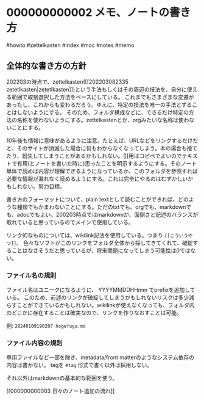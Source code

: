 # 000000000002 メモ、ノートの書き方

#howto #zettelkasten #index #moc #notes  #memo

## 全体的な書き方の方針

202203の時点で、zettelkasten([[202203082335 zetetlkasten|zetetlkasten]])という手法もしくはその周辺の技法を、自分に使える範囲で取捨選択した方法をベースにしている。
これまでもさまざまな変遷があったし、これからも変わるだろう。ゆえに、特定の技法を唯一の手法とすることはしないようにする。
そのため、フォルダ構成などに、できるだけ特定の方法の名称を使わないようにする。zettelkastenとか、orgみたいな名称は使わないことにする。

10年後も情報に意味があるように注意。たとえば、URLなどをリンクするだけだと、そのサイトが消滅した場合に何もわからなくなってしまう。本の場合も捨てたり、紛失してしまうことがあるかもしれない。引用はコピペでよいのでテキストで有用(とノートを書いた時に)思ったことを明示するようにする。そのノート単体で読めば内容が理解できるようになっているか、このフォルダを参照すれば必要な情報が漏れなく読めるようにする。これは完全にやるのはむずかしいかもしれない。努力目標。

書き方のフォーマットについて、plain textとして読むことができれば、どのような種類でもかまわないことにする。ただのtxtでも、orgでも、markdownでも、adocでもよい。200203時点ではmarkdownが、面倒さと記述のバランスが取れていると思っているのでメインで使用している。

リンク的なものについては、wikilink記法を使用している。つまり `[[こういうやつ]]`。
色々なソフトがこのリンクをフォルダ全体から探してきてくれて、破綻することはなさそうだと思っているが、将来問題になってしまう可能性は0ではない。

### ファイル名の規則
ファイル名はユニークになるように、 YYYYMMDDHHmm でprefixを追加している。
このため、前述のリンクが破綻してしまうかもしれないリスクは多少減らすことができているかもしれない。wikilinkが使えなくなっても、フォルダ内のどこかに存在することは確実なので、リンクを作りなおすことは可能。

例: `20240109190207 hogefuga.md` 


### ファイル内容の規則
専用ファイルなど一部を除き、metadata/front matterのようなシステム依存の内容は書かない。 tagを `#tag` 形式で書く以外は採用しない。

それ以外はmarkdownの基本的な範囲を使う。

[[000000000003 日々のノート追加の流れ]]